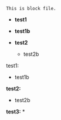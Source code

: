 ```text
This is block file.
```

* **test1**
* **test1b**

* **test2**
    * test2b

test1:
* test1b

**test2:**
* test2b

**test3:**
*